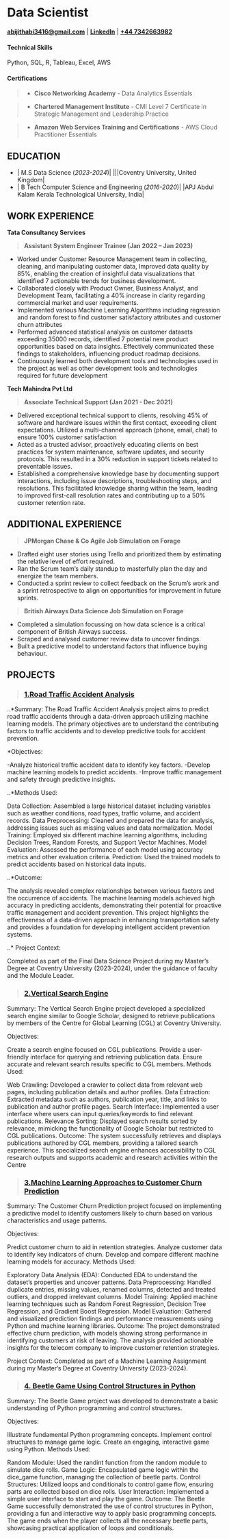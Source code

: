 # Data Scientist
**[abijithabi3416@gmail.com](mailto:abijithabi3416@gmail.com)** | 
**[LinkedIn](https://www.linkedin.com/in/abijithpandath/)** |
**[+44 7342663982](https://wa.me/message/NGSD2WRRP5W5F1)**

#### Technical Skills
Python, SQL, R, Tableau, Excel, AWS
 
#### Certifications
>- **Cisco Networking Academy** -  Data Analytics Essentials 

>- **Chartered Management Institute** - CMI Level 7 Certificate in Strategic Management and Leadership Practice

>- **Amazon Web Services Training and Certifications** - AWS Cloud Practitioner Essentials

## EDUCATION					       		
- | M.S Data Science (_2023-2024_)|                                     |||Coventry University, United Kingdom|
- | B Tech Computer Science and Engineering (_2016-2020_)|            |APJ Abdul Kalam Kerala Technological University, India|

## WORK EXPERIENCE
**Tata Consultancy Services**
>**Assistant System Engineer Trainee (Jan 2022 – Jan 2023)**
- Worked under Customer Resource Management team in collecting, cleaning, and manipulating customer data, Improved data quality by 85%, enabling the creation of insightful data visualizations that identified 7 actionable trends for business development. 
- Collaborated closely with Product Owner, Business Analyst, and Development Team, facilitating a 40% increase in clarity regarding commercial market and user requirements.
- Implemented various Machine Learning Algorithms including regression and random forest to find customer satisfactory attributes and customer churn attributes 
- Performed advanced statistical analysis on customer datasets exceeding 35000 records, identified 7 potential new product opportunities based on data insights. Effectively communicated these findings to stakeholders, influencing product roadmap decisions.
- Continuously learned both development tools and technologies used in the project as well as other development tools and technologies required for future development

**Tech Mahindra Pvt Ltd**  
>**Associate Technical Support (Jan 2021 - Dec 2021)**
- Delivered exceptional technical support to clients, resolving 45% of software and hardware issues within the first contact, exceeding client expectations. Utilized a multi-channel approach (phone, email, chat) to ensure 100% customer satisfaction
- Acted as a trusted advisor, proactively educating clients on best practices for system maintenance, software updates, and security protocols. This resulted in a 30% reduction in support tickets related to preventable issues.
- Established a comprehensive knowledge base by documenting support interactions, including issue descriptions, troubleshooting steps, and resolutions. This facilitated knowledge sharing within the team, leading to improved first-call resolution rates and contributing up to a 50% customer retention rate.

## ADDITIONAL EXPERIENCE
>**JPMorgan Chase & Co Agile Job Simulation on Forage**
- Drafted eight user stories using Trello and prioritized them by estimating the relative level of effort required. 
- Ran the Scrum team’s daily standup to masterfully plan the day and energize the team members. 
- Conducted a sprint review to collect feedback on the Scrum’s work and a sprint retrospective to align on opportunities for improvement in future sprints.
 
>**British Airways Data Science Job Simulation on Forage**
- Completed a simulation focussing on how data science is a critical component of British Airways success. 
- Scraped and analysed customer review data to uncover findings. 
- Built a predictive model to understand factors that influence buying behaviour.

## PROJECTS
> ### [1.Road Traffic Accident Analysis](https://github.com/abijithabi3416/Projects/tree/main/Road%20Traffic%20Accident)

..*Summary:
  The Road Traffic Accident Analysis project aims to predict road traffic accidents through a data-driven approach utilizing machine learning models. The primary objectives are to understand the contributing factors to traffic accidents and to develop predictive tools 
  for accident prevention.

  *Objectives:

  -Analyze historical traffic accident data to identify key factors.
  -Develop machine learning models to predict accidents.
  -Improve traffic management and safety through predictive insights.

..*Methods Used:

  Data Collection: Assembled a large historical dataset including variables such as weather conditions, road types, traffic volume, and accident records.
  Data Preprocessing: Cleaned and prepared the data for analysis, addressing issues such as missing values and data normalization.
  Model Training: Employed six different machine learning algorithms, including Decision Trees, Random Forests, and Support Vector Machines.
  Model Evaluation: Assessed the performance of each model using accuracy metrics and other evaluation criteria.
  Prediction: Used the trained models to predict accidents based on historical data inputs.

..*Outcome:

  The analysis revealed complex relationships between various factors and the occurrence of accidents. The machine learning models achieved high accuracy in predicting accidents, demonstrating their potential for proactive traffic management and accident prevention. This project highlights the effectiveness of a data-driven approach in enhancing transportation safety and provides a foundation for developing intelligent accident prevention systems.

..* Project Context:

  Completed as part of the Final Data Science Project during my Master’s Degree at Coventry University (2023-2024), under the guidance of faculty and the Module Leader.

> ### [2.Vertical Search Engine](https://github.com/abijithabi3416/Projects/tree/main/Vertical%20Search%20Engine)
Summary:
The Vertical Search Engine project developed a specialized search engine similar to Google Scholar, designed to retrieve publications by members of the Centre for Global Learning (CGL) at Coventry University.

Objectives:

Create a search engine focused on CGL publications.
Provide a user-friendly interface for querying and retrieving publication data.
Ensure accurate and relevant search results specific to CGL members.
Methods Used:

Web Crawling: Developed a crawler to collect data from relevant web pages, including publication details and author profiles.
Data Extraction: Extracted metadata such as authors, publication year, title, and links to publication and author profile pages.
Search Interface: Implemented a user interface where users can input queries/keywords to find relevant publications.
Relevance Sorting: Displayed search results sorted by relevance, mimicking the functionality of Google Scholar but restricted to CGL publications.
Outcome:
The system successfully retrieves and displays publications authored by CGL members, providing a tailored search experience. This specialized search engine enhances accessibility to CGL research outputs and supports academic and research activities within the Centre 

> ### [3.Machine Learning Approaches to Customer Churn Prediction](https://github.com/abijithabi3416/Projects/tree/efa68e5bb27ba2d559c8483b29b4d57243b24257/Machine%20Learning%20Approaches%20to%20Customer%20Churn%20Prediction)
Summary:
The Customer Churn Prediction project focused on implementing a predictive model to identify customers likely to churn based on various characteristics and usage patterns.

Objectives:

Predict customer churn to aid in retention strategies.
Analyze customer data to identify key indicators of churn.
Develop and compare different machine learning models for accuracy.
Methods Used:

Exploratory Data Analysis (EDA): Conducted EDA to understand the dataset’s properties and uncover patterns.
Data Preprocessing: Handled duplicate entries, missing values, renamed columns, detected and treated outliers, and dropped irrelevant columns.
Model Training: Applied machine learning techniques such as Random Forest Regression, Decision Tree Regression, and Gradient Boost Regression.
Model Evaluation: Gathered and visualized prediction findings and performance measurements using Python and machine learning libraries.
Outcome:
The project demonstrated effective churn prediction, with models showing strong performance in identifying customers at risk of leaving. The analysis provided actionable insights for the telecom company to improve customer retention strategies.

Project Context:
Completed as part of a Machine Learning Assignment during my Master’s Degree at Coventry University (2023-2024).
> ### [4. Beetle Game Using Control Structures in Python](https://github.com/abijithabi3416/Projects/tree/main/Beetle%20Game)
Summary:
The Beetle Game project was developed to demonstrate a basic understanding of Python programming and control structures.

Objectives:

Illustrate fundamental Python programming concepts.
Implement control structures to manage game logic.
Create an engaging, interactive game using Python.
Methods Used:

Random Module: Used the randint function from the random module to simulate dice rolls.
Game Logic: Encapsulated game logic within the dice_game function, managing the collection of beetle parts.
Control Structures: Utilized loops and conditionals to control game flow, ensuring parts are collected based on dice rolls.
User Interaction: Implemented a simple user interface to start and play the game.
Outcome:
The Beetle Game successfully demonstrated the use of control structures in Python, providing a fun and interactive way to apply basic programming concepts. The game ends when the player collects all the necessary beetle parts, showcasing practical application of loops and conditionals.
 
